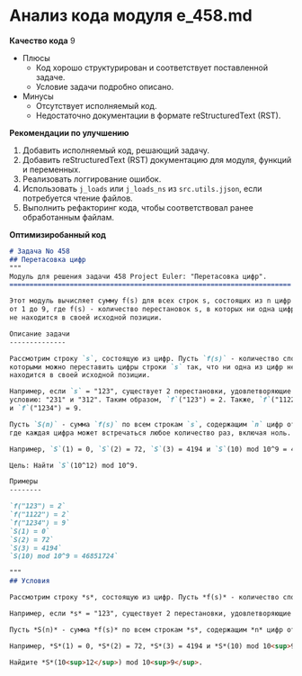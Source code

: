 # Анализ кода модуля e_458.md

**Качество кода**
9
 -  Плюсы
    - Код хорошо структурирован и соответствует поставленной задаче.
    - Условие задачи подробно описано.
 -  Минусы
    - Отсутствует исполняемый код.
    - Недостаточно документации в формате reStructuredText (RST).

**Рекомендации по улучшению**
1. Добавить исполняемый код, решающий задачу.
2. Добавить reStructuredText (RST) документацию для модуля, функций и переменных.
3. Реализовать логгирование ошибок.
4. Использовать `j_loads` или `j_loads_ns` из `src.utils.jjson`, если потребуется чтение файлов.
5. Выполнить рефакторинг кода, чтобы соответствовал ранее обработанным файлам.

**Оптимизиробанный код**
```markdown
# Задача No 458
## Перетасовка цифр
"""
Модуль для решения задачи 458 Project Euler: "Перетасовка цифр".
======================================================================

Этот модуль вычисляет сумму f(s) для всех строк s, состоящих из n цифр
от 1 до 9, где f(s) - количество перестановок s, в которых ни одна цифра
не находится в своей исходной позиции.

Описание задачи
--------------

Рассмотрим строку `s`, состоящую из цифр. Пусть `f(s)` - количество способов,
которыми можно переставить цифры строки `s` так, что ни одна из цифр не
находится в своей исходной позиции.

Например, если `s` = "123", существует 2 перестановки, удовлетворяющие этому
условию: "231" и "312". Таким образом, `f`("123") = 2. Также, `f`("1122") = 2
и `f`("1234") = 9.

Пусть `S(n)` - сумма `f(s)` по всем строкам `s`, содержащим `n` цифр от 1 до 9,
где каждая цифра может встречаться любое количество раз, включая ноль.

Например, `S`(1) = 0, `S`(2) = 72, `S`(3) = 4194 и `S`(10) mod 10^9 = 46851724.

Цель: Найти `S`(10^12) mod 10^9.

Примеры
--------

`f("123") = 2`
`f("1122") = 2`
`f("1234") = 9`
`S(1) = 0`
`S(2) = 72`
`S(3) = 4194`
`S(10) mod 10^9 = 46851724`

"""
## Условия

Рассмотрим строку *s*, состоящую из цифр. Пусть *f(s)* - количество способов, которыми можно переставить цифры строки *s* так, что ни одна из цифр не находится в своей исходной позиции.

Например, если *s* = "123", существует 2 перестановки, удовлетворяющие этому условию: "231" и "312". Таким образом, *f*("123") = 2. Также, *f*("1122") = 2 и *f*("1234") = 9.

Пусть *S(n)* - сумма *f(s)* по всем строкам *s*, содержащим *n* цифр от 1 до 9, где каждая цифра может встречаться любое количество раз, включая ноль.

Например, *S*(1) = 0, *S*(2) = 72, *S*(3) = 4194 и *S*(10) mod 10<sup>9</sup> = 46851724.

Найдите *S*(10<sup>12</sup>) mod 10<sup>9</sup>.
```